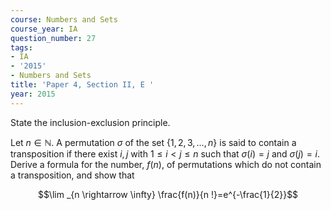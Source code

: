 ```yaml
---
course: Numbers and Sets
course_year: IA
question_number: 27
tags:
- IA
- '2015'
- Numbers and Sets
title: 'Paper 4, Section II, E '
year: 2015
---
```




State the inclusion-exclusion principle.

Let $n \in \mathbb{N}$. A permutation $\sigma$ of the set $\{1,2,3, \ldots, n\}$ is said to contain a transposition if there exist $i, j$ with $1 \leqslant i<j \leqslant n$ such that $\sigma(i)=j$ and $\sigma(j)=i$. Derive a formula for the number, $f(n)$, of permutations which do not contain a transposition, and show that

$$\lim _{n \rightarrow \infty} \frac{f(n)}{n !}=e^{-\frac{1}{2}}$$